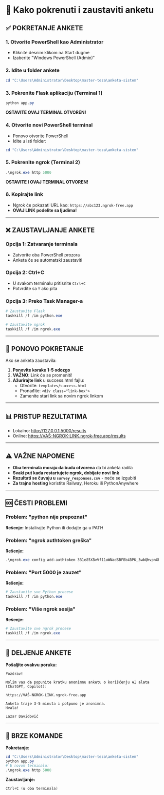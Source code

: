 # 🚀 Kako pokrenuti i zaustaviti anketu

## ✅ POKRETANJE ANKETE

### 1. Otvorite PowerShell kao Administrator
- Kliknite desnim klikom na Start dugme
- Izaberite "Windows PowerShell (Admin)"

### 2. Idite u folder ankete
```powershell
cd "C:\Users\Administrator\Desktop\master-teza\anketa-sistem"
```

### 3. Pokrenite Flask aplikaciju (Terminal 1)
```powershell
python app.py
```
**OSTAVITE OVAJ TERMINAL OTVOREN!**

### 4. Otvorite novi PowerShell terminal
- Ponovo otvorite PowerShell
- Idite u isti folder:
```powershell
cd "C:\Users\Administrator\Desktop\master-teza\anketa-sistem"
```

### 5. Pokrenite ngrok (Terminal 2)
```powershell
.\ngrok.exe http 5000
```
**OSTAVITE I OVAJ TERMINAL OTVOREN!**

### 6. Kopirajte link
- Ngrok će pokazati URL kao: `https://abc123.ngrok-free.app`
- **OVAJ LINK podelite sa ljudima!**

---

## ❌ ZAUSTAVLJANJE ANKETE

### Opcija 1: Zatvaranje terminala
- Zatvorite oba PowerShell prozora
- Anketa će se automatski zaustaviti

### Opcija 2: Ctrl+C
- U svakom terminalu pritisnite `Ctrl+C`
- Potvrdite sa `Y` ako pita

### Opcija 3: Preko Task Manager-a
```powershell
# Zaustavite Flask
taskkill /f /im python.exe

# Zaustavite ngrok
taskkill /f /im ngrok.exe
```

---

## 🔄 PONOVO POKRETANJE

Ako se anketa zaustavila:

1. **Ponovite korake 1-5 odozgo**
2. **VAŽNO**: Link će se promeniti! 
3. **Ažurirajte link** u success.html fajlu:
   - Otvorite: `templates/success.html`
   - Pronađite: `<div class="link-box">`
   - Zamenite stari link sa novim ngrok linkom

---

## 📊 PRISTUP REZULTATIMA

- Lokalno: http://127.0.0.1:5000/results
- Online: https://VAŠ-NGROK-LINK.ngrok-free.app/results

---

## ⚠️ VAŽNE NAPOMENE

- **Oba terminala moraju da budu otvorena** da bi anketa radila
- **Svaki put kada restartujete ngrok, dobijate novi link**
- **Rezultati se čuvaju u `survey_responses.csv`** - neće se izgubiti
- **Za trajno hosting** koristite Railway, Heroku ili PythonAnywhere

---

## 🆘 ČESTI PROBLEMI

### Problem: "python nije prepoznat"
**Rešenje:** Instalirajte Python ili dodajte ga u PATH

### Problem: "ngrok authtoken greška"  
**Rešenje:**
```powershell
.\ngrok.exe config add-authtoken 331e85XBvVf11uWNadSBFBb4BPK_3wbQhvpnGEMLeR6EtE6nW
```

### Problem: "Port 5000 je zauzet"
**Rešenje:**
```powershell
# Zaustavite sve Python procese
taskkill /f /im python.exe
```

### Problem: "Više ngrok sesija"
**Rešenje:**
```powershell
# Zaustavite sve ngrok procese
taskkill /f /im ngrok.exe
```

---

## 📱 DELJENJE ANKETE

**Pošaljite ovakvu poruku:**

```
Pozdrav!

Molim vas da popunite kratku anonimnu anketu o korišćenju AI alata (ChatGPT, Copilot):

https://VAŠ-NGROK-LINK.ngrok-free.app

Anketa traje 3-5 minuta i potpuno je anonimna.
Hvala!

Lazar Davidović
```

---

## 🎯 BRZE KOMANDE

**Pokretanje:**
```powershell
cd "C:\Users\Administrator\Desktop\master-teza\anketa-sistem"
python app.py
# U novom terminalu:
.\ngrok.exe http 5000
```

**Zaustavljanje:**
```powershell
Ctrl+C (u oba terminala)
```
